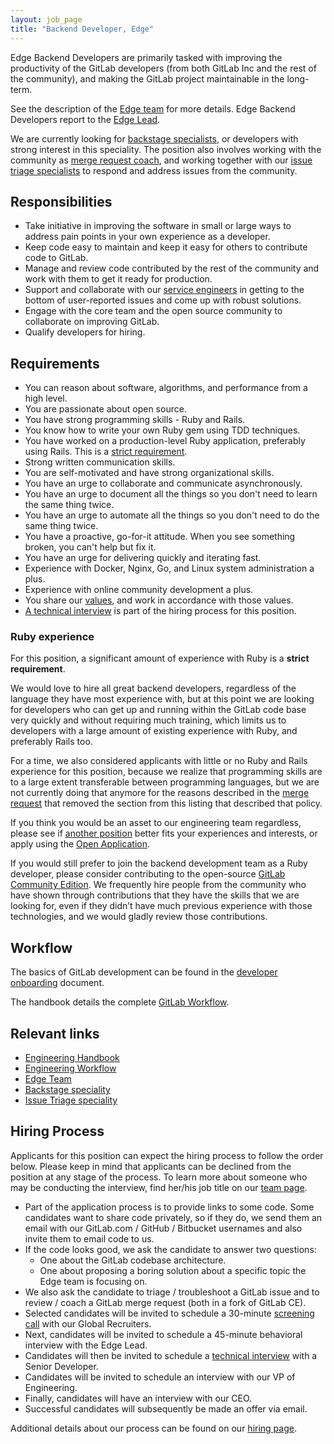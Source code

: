 ```yaml
---
layout: job_page
title: "Backend Developer, Edge"
---
```


Edge Backend Developers are primarily tasked with improving the productivity of
the GitLab developers (from both GitLab Inc and the rest of the community), and
making the GitLab project maintainable in the long-term.

See the description of the [Edge team](/handbook/edge) for more details. Edge
Backend Developers report to the [Edge Lead](/jobs/edge-lead/).

We are currently looking for [backstage specialists](/jobs/specialist/backstage),
or developers with strong interest in this speciality. The position
also involves working with the community as
[merge request coach](/jobs/merge-request-coach), and working together with our
[issue triage specialists](/jobs/specialist/issue-triage) to respond and address
issues from the community.

## Responsibilities

* Take initiative in improving the software in small or large ways to address
  pain points in your own experience as a developer.
* Keep code easy to maintain and keep it easy for others to contribute code to
  GitLab.
* Manage and review code contributed by the rest of the community and work with
  them to get it ready for production.
* Support and collaborate with our [service engineers](/jobs/service-engineer)
  in getting to the bottom of user-reported issues and come up with robust solutions.
* Engage with the core team and the open source community to collaborate on improving GitLab.
* Qualify developers for hiring.

## Requirements

* You can reason about software, algorithms, and performance from a high level.
* You are passionate about open source.
* You have strong programming skills - Ruby and Rails.
* You know how to write your own Ruby gem using TDD techniques.
* You have worked on a production-level Ruby application, preferably using Rails.
  This is a [strict requirement](#ruby-experience).
* Strong written communication skills.
* You are self-motivated and have strong organizational skills.
* You have an urge to collaborate and communicate asynchronously.
* You have an urge to document all the things so you don't need to learn the same
  thing twice.
* You have an urge to automate all the things so you don't need to do the same thing
  twice.
* You have a proactive, go-for-it attitude. When you see something broken, you can't
  help but fix it.
* You have an urge for delivering quickly and iterating fast.
* Experience with Docker, Nginx, Go, and Linux system administration a plus.
* Experience with online community development a plus.
* You share our [values](/handbook/values), and work in accordance with those
  values.
* [A technical interview](/jobs/#technical-interview) is part of the hiring
  process for this position.

### Ruby experience

For this position, a significant amount of experience with Ruby is a **strict
requirement**.

We would love to hire all great backend developers, regardless of the language
they have most experience with, but at this point we are looking for developers
who can get up and running within the GitLab code base very quickly and without
requiring much training, which limits us to developers with a large amount of
existing experience with Ruby, and preferably Rails too.

For a time, we also considered applicants with little or no Ruby and Rails
experience for this position, because we realize that programming skills are to
a large extent transferable between programming languages, but we are not
currently doing that anymore for the reasons described in the
[merge request](https://gitlab.com/gitlab-com/www-gitlab-com/merge_requests/2695)
that removed the section from this listing that described that policy.

If you think you would be an asset to our engineering team regardless, please
see if [another position](/jobs) better fits your experiences and interests,
or apply using the [Open Application](/jobs/open-application/).

If you would still prefer to join the backend development team as a Ruby
developer, please consider contributing to the open-source
[GitLab Community Edition](https://gitlab.com/gitlab-org/gitlab-ce). We
frequently hire people from the community who have shown through contributions
that they have the skills that we are looking for, even if they didn’t have much
previous experience with those technologies, and we would gladly review those
contributions.

## Workflow

The basics of GitLab development can be found in the [developer onboarding](/handbook/developer-onboarding/#basics-of-gitlab-development) document.

The handbook details the complete [GitLab Workflow](/handbook/communication/#gitlab-workflow).

## Relevant links

- [Engineering Handbook](/handbook/engineering)
- [Engineering Workflow](/handbook/engineering/workflow)
- [Edge Team](/handbook/edge)
- [Backstage speciality](/jobs/specialist/backstage)
- [Issue Triage speciality](/jobs/specialist/issue-triage)

## Hiring Process

Applicants for this position can expect the hiring process to follow the order below. Please keep in mind that applicants can be declined from the position at any stage of the process. To learn more about someone who may be conducting the interview, find her/his job title on our [team page](/team).


* Part of the application process is to provide links to some code. Some
  candidates want to share code privately, so if they do, we send them an email
  with our GitLab.com / GitHub / Bitbucket usernames and also invite them to
  email code to us.
* If the code looks good, we ask the candidate to answer two questions:
  - One about the GitLab codebase architecture.
  - One about proposing a boring solution about a specific topic the Edge team
  is focusing on.
* We also ask the candidate to triage / troubleshoot a GitLab issue and to
  review / coach a GitLab merge request (both in a fork of GitLab CE).
* Selected candidates will be invited to schedule a 30-minute
  [screening call](/handbook/hiring/#screening-call) with our Global Recruiters.
* Next, candidates will be invited to schedule a 45-minute behavioral interview
  with the Edge Lead.
* Candidates will then be invited to schedule a
  [technical interview](/jobs/#technical-interview) with a Senior Developer.
* Candidates will be invited to schedule an interview with our VP of Engineering.
* Finally, candidates will have an interview with our CEO.
* Successful candidates will subsequently be made an offer via email.

Additional details about our process can be found on our [hiring page](/handbook/hiring).
